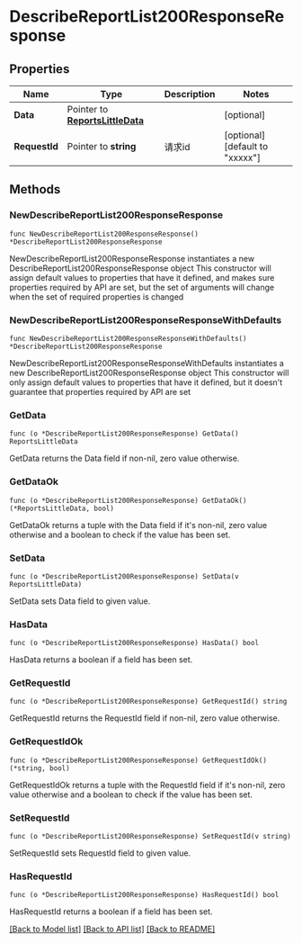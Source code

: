# DescribeReportList200ResponseResponse

## Properties

Name | Type | Description | Notes
------------ | ------------- | ------------- | -------------
**Data** | Pointer to [**ReportsLittleData**](ReportsLittleData.md) |  | [optional] 
**RequestId** | Pointer to **string** | 请求id | [optional] [default to "xxxxx"]

## Methods

### NewDescribeReportList200ResponseResponse

`func NewDescribeReportList200ResponseResponse() *DescribeReportList200ResponseResponse`

NewDescribeReportList200ResponseResponse instantiates a new DescribeReportList200ResponseResponse object
This constructor will assign default values to properties that have it defined,
and makes sure properties required by API are set, but the set of arguments
will change when the set of required properties is changed

### NewDescribeReportList200ResponseResponseWithDefaults

`func NewDescribeReportList200ResponseResponseWithDefaults() *DescribeReportList200ResponseResponse`

NewDescribeReportList200ResponseResponseWithDefaults instantiates a new DescribeReportList200ResponseResponse object
This constructor will only assign default values to properties that have it defined,
but it doesn't guarantee that properties required by API are set

### GetData

`func (o *DescribeReportList200ResponseResponse) GetData() ReportsLittleData`

GetData returns the Data field if non-nil, zero value otherwise.

### GetDataOk

`func (o *DescribeReportList200ResponseResponse) GetDataOk() (*ReportsLittleData, bool)`

GetDataOk returns a tuple with the Data field if it's non-nil, zero value otherwise
and a boolean to check if the value has been set.

### SetData

`func (o *DescribeReportList200ResponseResponse) SetData(v ReportsLittleData)`

SetData sets Data field to given value.

### HasData

`func (o *DescribeReportList200ResponseResponse) HasData() bool`

HasData returns a boolean if a field has been set.

### GetRequestId

`func (o *DescribeReportList200ResponseResponse) GetRequestId() string`

GetRequestId returns the RequestId field if non-nil, zero value otherwise.

### GetRequestIdOk

`func (o *DescribeReportList200ResponseResponse) GetRequestIdOk() (*string, bool)`

GetRequestIdOk returns a tuple with the RequestId field if it's non-nil, zero value otherwise
and a boolean to check if the value has been set.

### SetRequestId

`func (o *DescribeReportList200ResponseResponse) SetRequestId(v string)`

SetRequestId sets RequestId field to given value.

### HasRequestId

`func (o *DescribeReportList200ResponseResponse) HasRequestId() bool`

HasRequestId returns a boolean if a field has been set.


[[Back to Model list]](../README.md#documentation-for-models) [[Back to API list]](../README.md#documentation-for-api-endpoints) [[Back to README]](../README.md)


